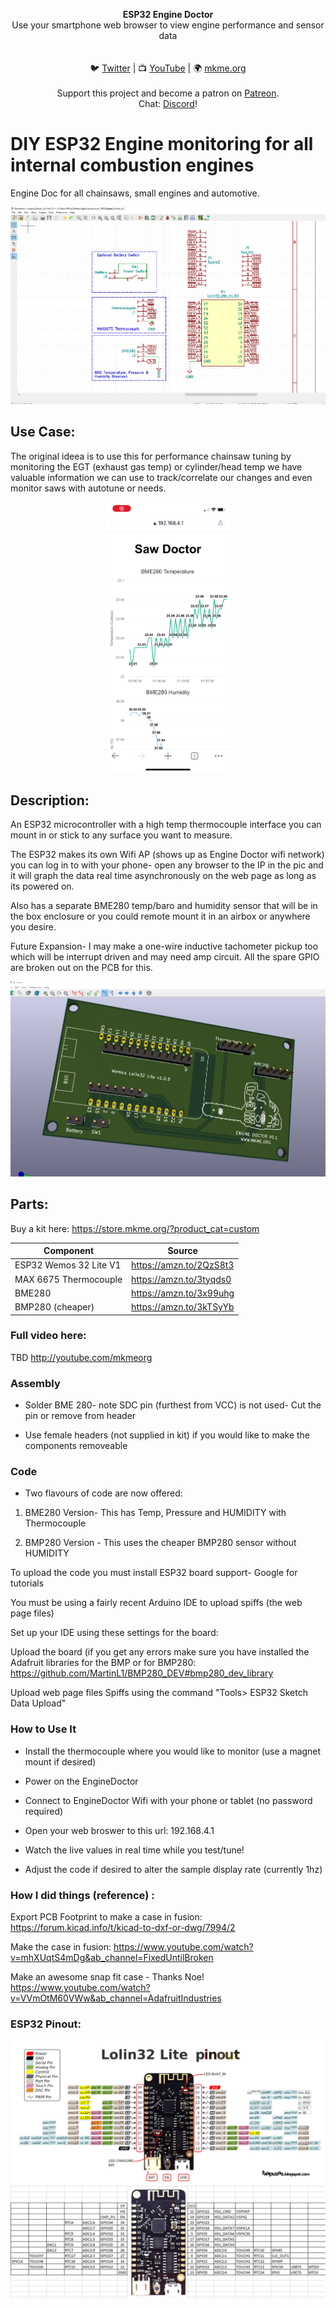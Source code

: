 
<p align="center">
<b>ESP32 Engine Doctor</b><br>
Use your smartphone web browser to view engine performance and sensor data<br><br>
<br>🐦 <a href="https://twitter.com/mkmeorg">Twitter</a>
| 📺 <a href="https://www.youtube.com/mkmeorg">YouTube</a>
| 🌍 <a href="http://www.mkme.org">mkme.org</a><br>
<br>
Support this project and become a patron on <a href="https://www.patreon.com/EricWilliam">Patreon</a>.<br>
Chat: <a href="https://discord.gg/j9S4Fgv">Discord</a></b>!
</p>

# DIY ESP32 Engine monitoring for all internal combustion engines 
Engine Doc for all chainsaws, small engines and automotive.  

<img src="https://github.com/MKme/Engine-Doctor/blob/main/_%20photos/Schem.PNG"/>

## Use Case:
The original ideea is to use this for performance chainsaw tuning by monitoring the EGT (exhaust gas temp) or cylinder/head temp we have valuable information 
we can use to track/correlate our changes and even monitor saws with autotune or needs. 

<p align="center">
<img src="https://github.com/MKme/Engine-Doctor/blob/main/_%20photos/vlcsnap-2021-05-02-12h10m24s681.png" width="200"/>
</p>

## Description:

An ESP32 microcontroller with a high temp thermocouple interface you can mount in or stick to any surface you want to measure. 

The ESP32 makes its own Wifi AP (shows up as Engine Doctor wifi network) you can log in to with your phone- open any browser to the IP in the pic and it will graph the data real time asynchronously on the web page as long as its powered on.  

Also has a separate BME280 temp/baro and humidity sensor that will be in the box enclosure or you could remote mount it in an airbox or anywhere you desire.

Future Expansion- I may make a one-wire inductive tachometer pickup too which will be interrupt driven and may need amp circuit. All the spare GPIO are broken out on the PCB for this. 


<img src="https://github.com/MKme/Engine-Doctor/blob/main/_%20photos/PCB%20render.PNG"/>

## Parts:

Buy a kit here: https://store.mkme.org/?product_cat=custom


|     Component    | Source  |
| ---------- |----------------|
| ESP32 Wemos 32 Lite V1 | https://amzn.to/2QzS8t3
| MAX 6675 Thermocouple | https://amzn.to/3tyqds0
| BME280 | https://amzn.to/3x99uhg
| BMP280 (cheaper) | https://amzn.to/3kTSyYb


### Full video here:

TBD http://youtube.com/mkmeorg

### Assembly

- Solder BME 280- note SDC pin (furthest from VCC) is not used- Cut the pin or remove from header

- Use female headers (not supplied in kit) if you would like to make the components removeable



### Code

- Two flavours of code are now offered:

1.  BME280 Version- This has Temp, Pressure and HUMIDITY with Thermocouple

2.  BMP280 Version - This uses the cheaper BMP280 sensor without HUMIDITY

To upload the code you must install ESP32 board support- Google for tutorials

You must be using a fairly recent Arduino IDE to upload spiffs (the web page files)  

Set up your IDE using these settings for the board:

Upload the board (if you get any errors make sure you have installed the Adafruit libraries for the BMP or for BMP280: https://github.com/MartinL1/BMP280_DEV#bmp280_dev_library

Upload web page files Spiffs using the command "Tools> ESP32 Sketch Data Upload"




### How to Use It

- Install the thermocouple where you would like to monitor (use a magnet mount if desired) 

- Power on the EngineDoctor

- Connect to EngineDoctor Wifi with your phone or tablet (no password required)

- Open your web broswer to this url:  192.168.4.1

- Watch the live values in real time while you test/tune!

- Adjust the code if desired to alter the sample display rate (currently 1hz) 


### How I did things (reference) :


Export PCB Footprint to make a case in fusion: https://forum.kicad.info/t/kicad-to-dxf-or-dwg/7994/2

Make the case in fusion: https://www.youtube.com/watch?v=mhXUqtS4mDg&ab_channel=FixedUntilBroken

Make an awesome snap fit case - Thanks Noe! https://www.youtube.com/watch?v=VVmOtM60VWw&ab_channel=AdafruitIndustries


### ESP32 Pinout: 


<img src="https://github.com/MKme/ESP32/blob/main/Wemos%2032%20Lite%20Board/pics/Lolin32_pinout03.png"/>

<img src="https://github.com/MKme/ESP32/blob/main/Wemos%2032%20Lite%20Board/pics/2.jpg"/>
